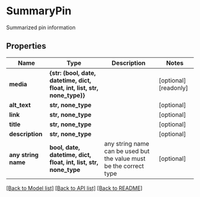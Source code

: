 # SummaryPin

Summarized pin information

## Properties
Name | Type | Description | Notes
------------ | ------------- | ------------- | -------------
**media** | **{str: (bool, date, datetime, dict, float, int, list, str, none_type)}** |  | [optional] [readonly] 
**alt_text** | **str, none_type** |  | [optional] 
**link** | **str, none_type** |  | [optional] 
**title** | **str, none_type** |  | [optional] 
**description** | **str, none_type** |  | [optional] 
**any string name** | **bool, date, datetime, dict, float, int, list, str, none_type** | any string name can be used but the value must be the correct type | [optional]

[[Back to Model list]](../README.md#documentation-for-models) [[Back to API list]](../README.md#documentation-for-api-endpoints) [[Back to README]](../README.md)



